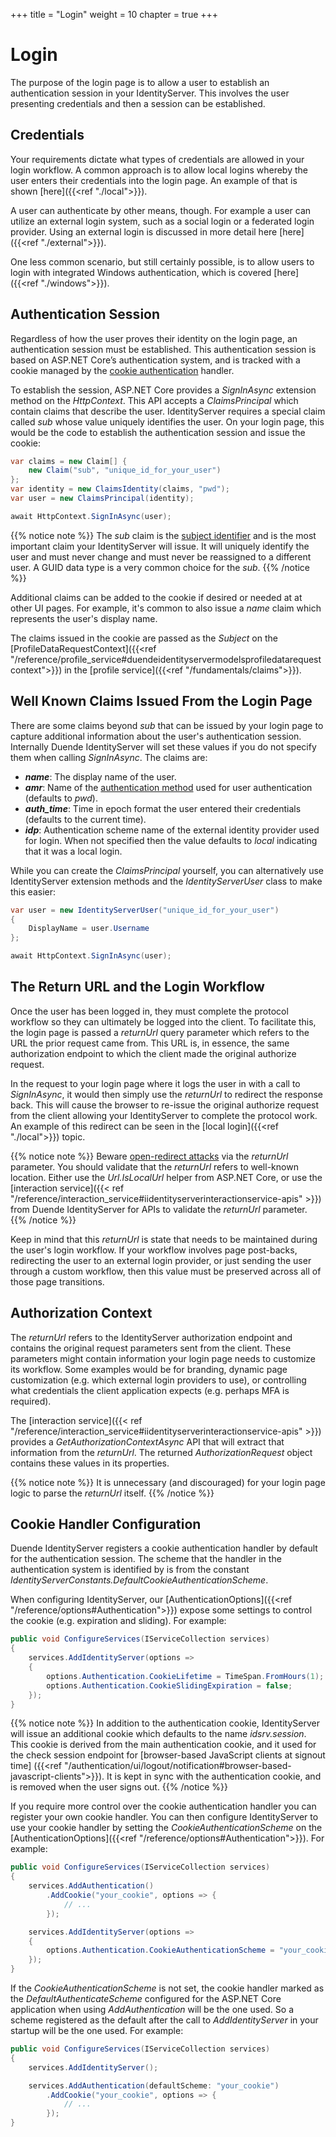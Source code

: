 +++
title = "Login"
weight = 10
chapter = true
+++

# Login

The purpose of the login page is to allow a user to establish an authentication session in your IdentityServer.
This involves the user presenting credentials and then a session can be established.

## Credentials

Your requirements dictate what types of credentials are allowed in your login workflow.
A common approach is to allow local logins whereby the user enters their credentials into the login page.
An example of that is shown [here]({{<ref "./local">}}).

A user can authenticate by other means, though.
For example a user can utilize an external login system, such as a social login or a federated login provider.
Using an external login is discussed in more detail here [here]({{<ref "./external">}}).

One less common scenario, but still certainly possible, is to allow users to login with integrated Windows authentication, 
which is covered [here]({{<ref "./windows">}}).

## Authentication Session

Regardless of how the user proves their identity on the login page, an authentication session must be established.
This authentication session is based on ASP.NET Core’s authentication system, and is tracked with a cookie managed by the [cookie authentication](https://docs.microsoft.com/en-us/aspnet/core/security/authentication/cookie) handler.

To establish the session, ASP.NET Core provides a *SignInAsync* extension method on the *HttpContext*. 
This API accepts a *ClaimsPrincipal* which contain claims that describe the user. 
IdentityServer requires a special claim called *sub* whose value uniquely identifies the user.
On your login page, this would be the code to establish the authentication session and issue the cookie:

```csharp
var claims = new Claim[] {
    new Claim("sub", "unique_id_for_your_user")
};
var identity = new ClaimsIdentity(claims, "pwd");
var user = new ClaimsPrincipal(identity);

await HttpContext.SignInAsync(user);
```

{{% notice note %}}
The *sub* claim is the [subject identifier](https://openid.net/specs/openid-connect-core-1_0.html#StandardClaims) and is the most important claim your IdentityServer will issue.
It will uniquely identify the user and must never change and must never be reassigned to a different user.
A GUID data type is a very common choice for the *sub*. 
{{% /notice %}}

Additional claims can be added to the cookie if desired or needed at at other UI pages.
For example, it's common to also issue a *name* claim which represents the user's display name.

The claims issued in the cookie are passed as the *Subject* on the [ProfileDataRequestContext]({{<ref "/reference/profile_service#duendeidentityservermodelsprofiledatarequestcontext">}}) in the [profile service]({{<ref "/fundamentals/claims">}}).


## Well Known Claims Issued From the Login Page

There are some claims beyond *sub* that can be issued by your login page to capture additional information about the user's authentication session.
Internally Duende IdentityServer will set these values if you do not specify them when calling *SignInAsync*.
The claims are:

* ***name***: The display name of the user.
* ***amr***: Name of the [authentication method](https://tools.ietf.org/html/rfc8176) used for user authentication (defaults to *pwd*).
* ***auth_time***: Time in epoch format the user entered their credentials (defaults to the current time).
* ***idp***: Authentication scheme name of the external identity provider used for login. When not specified then the value defaults to *local* indicating that it was a local login.

While you can create the *ClaimsPrincipal* yourself, you can alternatively use IdentityServer extension methods and the *IdentityServerUser* class to make this easier:

```cs
var user = new IdentityServerUser("unique_id_for_your_user")
{
    DisplayName = user.Username
};

await HttpContext.SignInAsync(user);
```

## The Return URL and the Login Workflow

Once the user has been logged in, they must complete the protocol workflow so they can ultimately be logged into the client.
To facilitate this, the login page is passed a *returnUrl* query parameter which refers to the URL the prior request came from.
This URL is, in essence, the same authorization endpoint to which the client made the original authorize request.

In the request to your login page where it logs the user in with a call to *SignInAsync*, it would then simply use the *returnUrl* to redirect the response back.
This will cause the browser to re-issue the original authorize request from the client allowing your IdentityServer to complete the protocol work.
An example of this redirect can be seen in the [local login]({{<ref "./local">}}) topic.

{{% notice note %}}
Beware [open-redirect attacks](https://en.wikipedia.org/wiki/URL_redirection#Security_issues) via the *returnUrl* parameter. You should validate that the *returnUrl* refers to well-known location.
Either use the *Url.IsLocalUrl* helper from ASP.NET Core, or use the [interaction service]({{< ref "/reference/interaction_service#iidentityserverinteractionservice-apis" >}}) from Duende IdentityServer for APIs to validate the *returnUrl* parameter.
{{% /notice %}}

Keep in mind that this *returnUrl* is state that needs to be maintained during the user's login workflow.
If your workflow involves page post-backs, redirecting the user to an external login provider, or just sending the user through a custom workflow, then this value must be preserved across all of those page transitions.

## Authorization Context

The *returnUrl* refers to the IdentityServer authorization endpoint and contains the original request parameters sent from the client.
These parameters might contain information your login page needs to customize its workflow.
Some examples would be for branding, dynamic page customization (e.g. which external login providers to use), or controlling what credentials the client application expects (e.g. perhaps MFA is required).

The [interaction service]({{< ref "/reference/interaction_service#iidentityserverinteractionservice-apis" >}}) provides a *GetAuthorizationContextAsync* API that will extract that information from the *returnUrl*.
The returned *AuthorizationRequest* object contains these values in its properties.

{{% notice note %}}
It is unnecessary (and discouraged) for your login page logic to parse the *returnUrl* itself.
{{% /notice %}}

## Cookie Handler Configuration

Duende IdentityServer registers a cookie authentication handler by default for the authentication session. 
The scheme that the handler in the authentication system is identified by is from the constant *IdentityServerConstants.DefaultCookieAuthenticationScheme*.

When configuring IdentityServer, our [AuthenticationOptions]({{<ref "/reference/options#Authentication">}}) expose some settings to control the cookie (e.g. expiration and sliding). For example:

```csharp
public void ConfigureServices(IServiceCollection services)
{
    services.AddIdentityServer(options =>
    {
        options.Authentication.CookieLifetime = TimeSpan.FromHours(1);
        options.Authentication.CookieSlidingExpiration = false;
    });
}
```

{{% notice note %}}
In addition to the authentication cookie, IdentityServer will issue an additional cookie which defaults to the name *idsrv.session*. This cookie is derived from the main authentication cookie, and it used for the check session endpoint for [browser-based JavaScript clients at signout time] ({{<ref "/authentication/ui/logout/notification#browser-based-javascript-clients">}}). It is kept in sync with the authentication cookie, and is removed when the user signs out.
{{% /notice %}}

If you require more control over the cookie authentication handler you can register your own cookie handler.
You can then configure IdentityServer to use your cookie handler by setting the *CookieAuthenticationScheme* on the [AuthenticationOptions]({{<ref "/reference/options#Authentication">}}). For example:

```csharp
public void ConfigureServices(IServiceCollection services)
{
    services.AddAuthentication()
        .AddCookie("your_cookie", options => { 
            // ...
        });

    services.AddIdentityServer(options =>
    {
        options.Authentication.CookieAuthenticationScheme = "your_cookie";
    });
}
```

If the *CookieAuthenticationScheme* is not set, the cookie handler marked as the *DefaultAuthenticateScheme* configured for the ASP.NET Core application when using *AddAuthentication* will be the one used. So a scheme registered as the default after the call to *AddIdentityServer* in your startup will be the one used. For example:

```csharp
public void ConfigureServices(IServiceCollection services)
{
    services.AddIdentityServer();

    services.AddAuthentication(defaultScheme: "your_cookie")
        .AddCookie("your_cookie", options => { 
            // ...
        });
}
```
